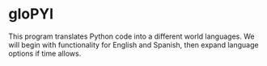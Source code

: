 # gloPYl
This program translates Python code into a different world languages. We will begin with functionality for English and Spanish, then expand language options if time allows.